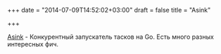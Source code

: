 +++
date = "2014-07-09T14:52:02+03:00"
draft = false
title = "Asink"

+++

<p><a href="https://github.com/GroundSix/asink">Asink</a>&nbsp;- Конкурентный запускатель тасков на Go. Есть много разных интересных фич.</p>

